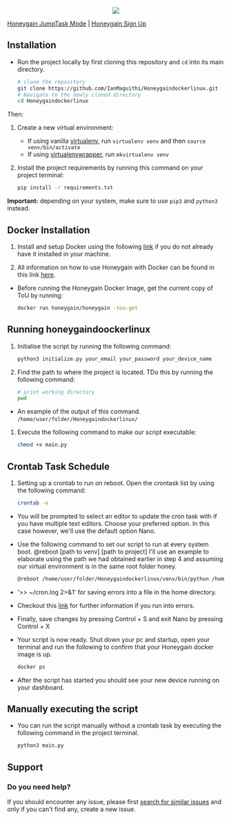 <p align="center">
   <a href="https://www.python.org/">
      <img src="https://img.shields.io/badge/built%20with-Python3-red.svg" />
   </a>
</p>

[Honeygain JumpTask Mode](https://youtu.be/VeH95ILo9s8) | [Honeygain Sign Up](https://r.honeygain.me/MAGUI9B52D)
<br>

## **Installation**

- Run the project locally by first cloning this repository and `cd` into its main directory.

   ```bash
   # clone the repository
   git clone https://github.com/IanMaguithi/Honeygaindockerlinux.git
   # Navigate to the newly cloned directory
   cd Honeygaindockerlinux
   ```

Then:

1. Create a new virtual environment:
    - If using vanilla [virtualenv](https://virtualenv.pypa.io/en/latest/), run `virtualenv venv` and then `source venv/bin/activate`
    - If using [virtualenvwrapper](https://virtualenvwrapper.readthedocs.org/en/latest/), run `mkvirtualenv venv`

2. Install the project requirements by running this command on your project terminal:

   ```bash
   pip install -r requirements.txt 
   ```

**Important:** depending on your system, make sure to use `pip3` and `python3` instead.

## Docker Installation

1. Install and setup Docker using the following [link](https://www.digitalocean.com/community/tutorials/how-to-install-and-use-docker-on-ubuntu-20-04?__cf_chl_managed_tk__=0q5JO5Q6D5hHeex7hKV5y.YuiSxw3IOqzoA2TcJKtfw-1643460564-0-gaNycGzNDD0) if you do not already have it installed in your machine.

2. All information on how to use Honeygain with Docker can be found in this link [here](https://hub.docker.com/r/honeygain/honeygain).

- Before running the Honeygain Docker Image, get the current copy of ToU by running:

   ```bash
   docker run honeygain/honeygain -tou-get
   ```

## **Running honeygaindoockerlinux**

1. Initialise the script by running the following command:

   ```bash
   python3 initialize.py your_email your_password your_device_name
   ```

2. Find the path to where the project is located. TDo this by running the following command:

   ```bash
   # print working directory
   pwd
   ```

- An example of the output of this command. `/home/user/folder/Honeygaindockerlinux/`

1. Execute the following command to make our script executable:

   ```bash
   chmod +x main.py
   ```

## **Crontab Task Schedule**

1. Setting up a crontab to run on reboot. Open the crontask list by using the following command:

   ```bash
   crontab -e
   ```

- You will be prompted to select an editor to update the cron task with if you have multiple text editors. Choose your preferred option.
In this case however, we'll use the default option Nano.
- Use the following command to set our script to run at every system boot.
@reboot [path to venv] [path to project] I'll use an example to elaborate using the path we had obtained earlier in step 4
and assuming our virtual environment is in the same root folder honey.

   ```bash
   @reboot /home/user/folder/Honeygaindockerlinux/venv/bin/python /home/user/folder/Honeygaindockerlinux/main.py >> ~/cron.log 2>&1
   ```

- '>> ~/cron.log 2>&1' for saving errors into a file in the home directory.
- Checkout this [link](https://phoenixnap.com/kb/crontab-reboot) for further information if you run into errors.
- Finally, save changes by pressing Control + S and exit Nano by pressing Control + X
- Your script is now ready. Shut down your pc and startup, open your terminal and run the following to confirm that your Honeygain docker image is up.

   ```bash
   docker ps
   ```

- After the script has started you should see your new device running on your dashboard.

## Manually executing the script

- You can run the script manually without a crontab task by executing the following command in the project terminal.

   ```bash
   python3 main.py
   ```

## Support

### Do you need help?

If you should encounter any issue, please first [search for similar issues](https://github.com/IanMaguithi/Honeygaindockerlinux/issues) and only if you can't find any, create a new issue.
